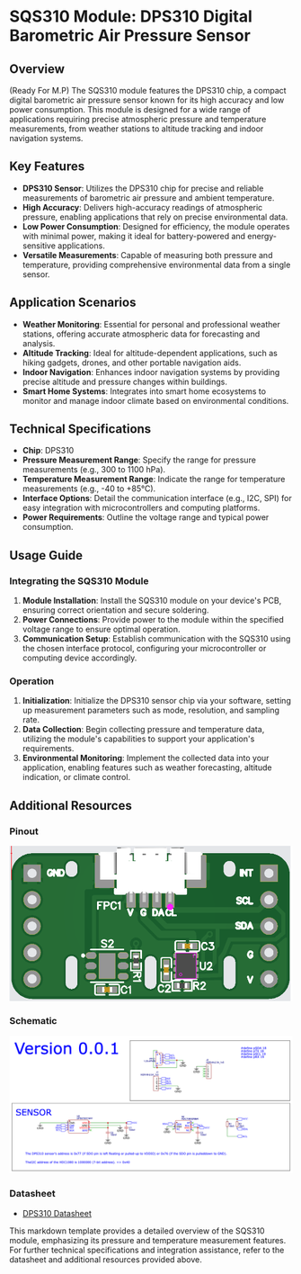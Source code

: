 # SQS310 Module: DPS310 Digital Barometric Air Pressure Sensor

## Overview

(Ready For M.P)
The SQS310 module features the DPS310 chip, a compact digital barometric air pressure sensor known for its high accuracy and low power consumption. This module is designed for a wide range of applications requiring precise atmospheric pressure and temperature measurements, from weather stations to altitude tracking and indoor navigation systems.

## Key Features

- **DPS310 Sensor**: Utilizes the DPS310 chip for precise and reliable measurements of barometric air pressure and ambient temperature.
- **High Accuracy**: Delivers high-accuracy readings of atmospheric pressure, enabling applications that rely on precise environmental data.
- **Low Power Consumption**: Designed for efficiency, the module operates with minimal power, making it ideal for battery-powered and energy-sensitive applications.
- **Versatile Measurements**: Capable of measuring both pressure and temperature, providing comprehensive environmental data from a single sensor.

## Application Scenarios

- **Weather Monitoring**: Essential for personal and professional weather stations, offering accurate atmospheric data for forecasting and analysis.
- **Altitude Tracking**: Ideal for altitude-dependent applications, such as hiking gadgets, drones, and other portable navigation aids.
- **Indoor Navigation**: Enhances indoor navigation systems by providing precise altitude and pressure changes within buildings.
- **Smart Home Systems**: Integrates into smart home ecosystems to monitor and manage indoor climate based on environmental conditions.

## Technical Specifications

- **Chip**: DPS310
- **Pressure Measurement Range**: Specify the range for pressure measurements (e.g., 300 to 1100 hPa).
- **Temperature Measurement Range**: Indicate the range for temperature measurements (e.g., -40 to +85°C).
- **Interface Options**: Detail the communication interface (e.g., I2C, SPI) for easy integration with microcontrollers and computing platforms.
- **Power Requirements**: Outline the voltage range and typical power consumption.

## Usage Guide

### Integrating the SQS310 Module

1. **Module Installation**: Install the SQS310 module on your device's PCB, ensuring correct orientation and secure soldering.
2. **Power Connections**: Provide power to the module within the specified voltage range to ensure optimal operation.
3. **Communication Setup**: Establish communication with the SQS310 using the chosen interface protocol, configuring your microcontroller or computing device accordingly.

### Operation

1. **Initialization**: Initialize the DPS310 sensor chip via your software, setting up measurement parameters such as mode, resolution, and sampling rate.
2. **Data Collection**: Begin collecting pressure and temperature data, utilizing the module's capabilities to support your application's requirements.
3. **Environmental Monitoring**: Implement the collected data into your application, enabling features such as weather forecasting, altitude indication, or climate control.

## Additional Resources

### Pinout

![SQS310 Pinout Diagram](./pinout.png?raw=true)

### Schematic

![SQS310 Schematic Diagram](./schematic.png?raw=true)

### Datasheet

- [DPS310 Datasheet](./dps310.pdf "Datasheet for the DPS310 sensor")

This markdown template provides a detailed overview of the SQS310 module, emphasizing its pressure and temperature measurement features. For further technical specifications and integration assistance, refer to the datasheet and additional resources provided above.
